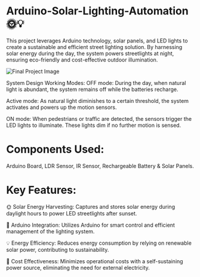 # Arduino-Solar-Lighting-Automation 🌞💡
This project leverages Arduino technology, solar panels, and LED lights to create a sustainable and efficient street lighting solution. By harnessing solar energy during the day, the system powers streetlights at night, ensuring eco-friendly and cost-effective outdoor illumination.

![Final Project Image](https://github.com/user-attachments/assets/7f1dc87b-7375-4a4e-9b5b-379dfabdf862)


System Design Working Modes:
OFF mode: During the day, when natural light is abundant, the system remains off while the batteries recharge.

Active mode: As natural light diminishes to a certain threshold, the system activates and powers up the motion sensors.

ON mode: When pedestrians or traffic are detected, the sensors trigger the LED lights to illuminate. These lights dim if no further motion is sensed.

# Components Used:
Arduino Board, LDR Sensor, IR Sensor, Rechargeable Battery & Solar Panels.

# Key Features:
🌞 Solar Energy Harvesting: Captures and stores solar energy during daylight hours to power LED streetlights after sunset.

🔧 Arduino Integration: Utilizes Arduino for smart control and efficient management of the lighting system.

💡 Energy Efficiency: Reduces energy consumption by relying on renewable solar power, contributing to sustainability.

💸 Cost Effectiveness: Minimizes operational costs with a self-sustaining power source, eliminating the need for external electricity.
